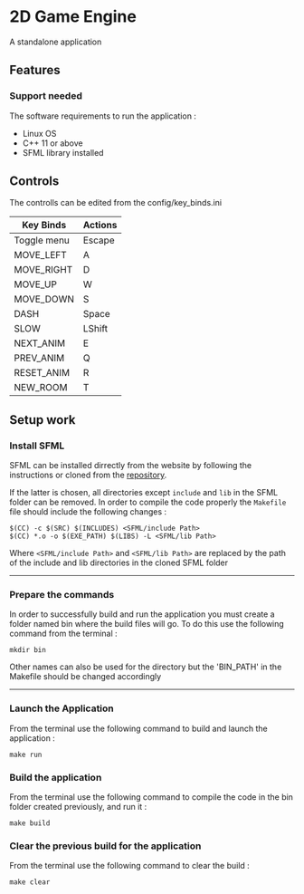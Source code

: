 # 2D Game Engine

A standalone application

## Features

### Support needed

The software requirements to run the application :

- Linux OS 
- C++ 11 or above
- SFML library installed

## Controls

The controlls can be edited from the config/key_binds.ini

Key Binds | Actions 
------------ | ------------- 
Toggle menu | Escape  
MOVE_LEFT   | A
MOVE_RIGHT  | D
MOVE_UP     | W
MOVE_DOWN   | S
DASH        | Space
SLOW        | LShift
NEXT_ANIM   | E
PREV_ANIM   | Q
RESET_ANIM  | R
NEW_ROOM    | T


## Setup work



### Install SFML

SFML can be installed dirrectly from the website by following the instructions or cloned from the [repository](https://github.com/SeptimiuPop/2D-Game-Engine/tree/main/External/SFML).

If the latter is chosen, all directories except `include` and `lib` in the SFML folder can be removed. In order to compile the code properly the `Makefile` file should include the following changes :

```
$(CC) -c $(SRC) $(INCLUDES) <SFML/include Path>
$(CC) *.o -o $(EXE_PATH) $(LIBS) -L <SFML/lib Path> 
```

Where `<SFML/include Path>` and `<SFML/lib Path>` are replaced by the path of the include and lib directories in the cloned SFML folder

---

### Prepare the commands

In order to successfully build and run the application you must create a folder named bin where the build files will go. To do this use the following command from the terminal :

```properties
mkdir bin
```

Other names can also be used for the directory but the 'BIN_PATH' in the Makefile should be changed accordingly

---

### Launch the Application

From the terminal use the following command to build and launch the application :

` make run `  

### Build the application
From the terminal use the following command to compile the code in the bin folder created previously, and run it :

`make build`

### Clear the previous build for the application

From the terminal use the following command to clear the build :

` make clear `
